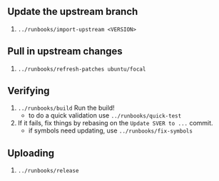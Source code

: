 ## Update the upstream branch

1. `../runbooks/import-upstream <VERSION>`

## Pull in upstream changes

1. `../runbooks/refresh-patches ubuntu/focal`

## Verifying

1. `../runbooks/build`  Run the build!
    - to do a quick validation use `../runbooks/quick-test`
1. If it fails, fix things by rebasing on the `Update SVER to ...` commit.
    - if symbols need updating, use `../runbooks/fix-symbols`

## Uploading

1. `../runbooks/release`
